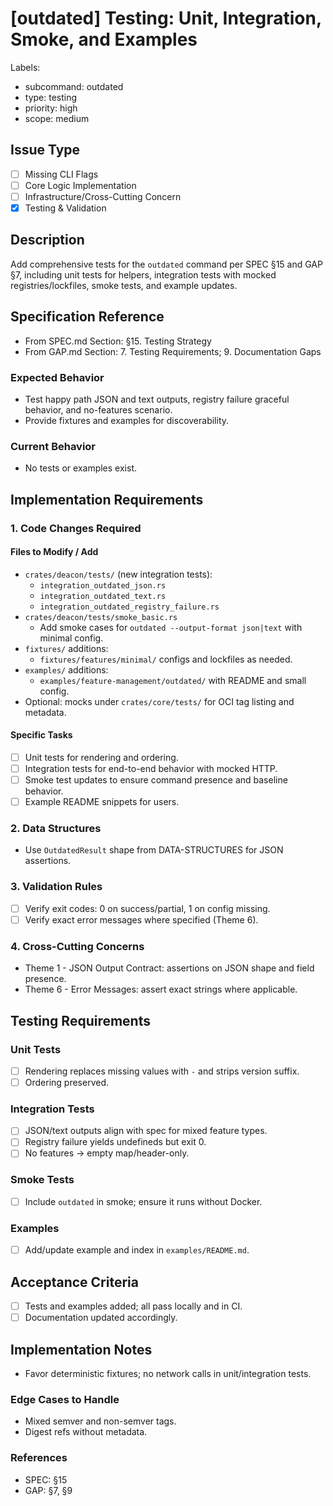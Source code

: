 # [outdated] Testing: Unit, Integration, Smoke, and Examples

Labels:
- subcommand: outdated
- type: testing
- priority: high
- scope: medium

## Issue Type
- [ ] Missing CLI Flags
- [ ] Core Logic Implementation
- [ ] Infrastructure/Cross-Cutting Concern
- [x] Testing & Validation

## Description
Add comprehensive tests for the `outdated` command per SPEC §15 and GAP §7, including unit tests for helpers, integration tests with mocked registries/lockfiles, smoke tests, and example updates.

## Specification Reference

- From SPEC.md Section: §15. Testing Strategy
- From GAP.md Section: 7. Testing Requirements; 9. Documentation Gaps

### Expected Behavior
- Test happy path JSON and text outputs, registry failure graceful behavior, and no-features scenario.
- Provide fixtures and examples for discoverability.

### Current Behavior
- No tests or examples exist.

## Implementation Requirements

### 1. Code Changes Required

#### Files to Modify / Add
- `crates/deacon/tests/` (new integration tests):
  - `integration_outdated_json.rs`
  - `integration_outdated_text.rs`
  - `integration_outdated_registry_failure.rs`
- `crates/deacon/tests/smoke_basic.rs`
  - Add smoke cases for `outdated --output-format json|text` with minimal config.
- `fixtures/` additions:
  - `fixtures/features/minimal/` configs and lockfiles as needed.
- `examples/` additions:
  - `examples/feature-management/outdated/` with README and small config.
- Optional: mocks under `crates/core/tests/` for OCI tag listing and metadata.

#### Specific Tasks
- [ ] Unit tests for rendering and ordering.
- [ ] Integration tests for end-to-end behavior with mocked HTTP.
- [ ] Smoke test updates to ensure command presence and baseline behavior.
- [ ] Example README snippets for users.

### 2. Data Structures
- Use `OutdatedResult` shape from DATA-STRUCTURES for JSON assertions.

### 3. Validation Rules
- [ ] Verify exit codes: 0 on success/partial, 1 on config missing.
- [ ] Verify exact error messages where specified (Theme 6).

### 4. Cross-Cutting Concerns
- Theme 1 - JSON Output Contract: assertions on JSON shape and field presence.
- Theme 6 - Error Messages: assert exact strings where applicable.

## Testing Requirements

### Unit Tests
- [ ] Rendering replaces missing values with `-` and strips version suffix.
- [ ] Ordering preserved.

### Integration Tests
- [ ] JSON/text outputs align with spec for mixed feature types.
- [ ] Registry failure yields undefineds but exit 0.
- [ ] No features → empty map/header-only.

### Smoke Tests
- [ ] Include `outdated` in smoke; ensure it runs without Docker.

### Examples
- [ ] Add/update example and index in `examples/README.md`.

## Acceptance Criteria
- [ ] Tests and examples added; all pass locally and in CI.
- [ ] Documentation updated accordingly.

## Implementation Notes
- Favor deterministic fixtures; no network calls in unit/integration tests.

### Edge Cases to Handle
- Mixed semver and non-semver tags.
- Digest refs without metadata.

### References
- SPEC: §15
- GAP: §7, §9